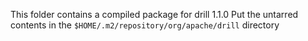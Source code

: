 This folder contains a compiled package for drill 1.1.0
Put the untarred contents in the `$HOME/.m2/repository/org/apache/drill` directory